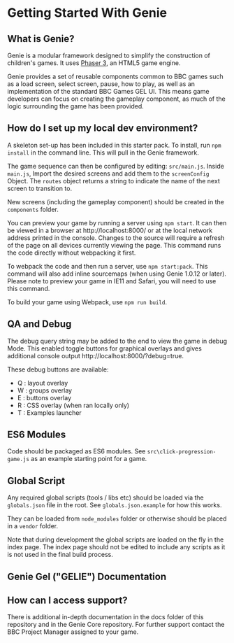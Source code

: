 # Getting Started With Genie

## What is Genie?

Genie is a modular framework designed to simplify the construction of children's games. It uses [Phaser 3](https://phaser.io/phaser3), an HTML5 game engine.

Genie provides a set of reusable components common to BBC games such as a load screen, select screen, pause, how to play, as well as an implementation of the standard BBC Games GEL UI. This means game developers can focus on creating the gameplay component, as much of the logic surrounding the game has been provided.

## How do I set up my local dev environment?

A skeleton set-up has been included in this starter pack. To install, run `npm install` in the command line. This will pull in the Genie framework.

The game sequence can then be configured by editing: `src/main.js`. Inside `main.js`, Import the desired screens and add them to the `screenConfig` Object. The `routes` object returns a string to indicate the name of the next screen to transition to.

New screens (including the gameplay component) should be created in the `components` folder.

You can preview your game by running a server using `npm start`. It can then be viewed in a browser at http://localhost:8000/ or at the local network address printed in the console. Changes to the source will require a refresh of the page on all devices currently viewing the page. This command runs the code directly without webpacking it first.

To webpack the code and then run a server, use `npm start:pack`. This command will also add inline sourcemaps (when using Genie 1.0.12 or later).  
Please note to preview your game in IE11 and Safari, you will need to use this command.

To build your game using Webpack, use `npm run build`.

## QA and Debug

The debug query string may be added to the end to view the game in debug Mode. This enabled toggle buttons for graphical overlays and gives additional console output http://localhost:8000/?debug=true.

These debug buttons are available:
- Q : layout overlay
- W : groups overlay
- E : buttons overlay
- R : CSS overlay (when ran locally only)
- T : Examples launcher

## ES6 Modules

Code should be packaged as ES6 modules.
See `src\click-progression-game.js` as an example starting point for a game.

## Global Script

Any required global scripts (tools / libs etc) should be loaded via the `globals.json` file in the root.
See `globals.json.example` for how this works.

They can be loaded from `node_modules` folder or otherwise should be placed in a `vendor` folder.

Note that during development the global scripts are loaded on the fly in the index page.
The index page should not be edited to include any scripts as it is not used in the final build process.

## Genie Gel ("GELIE") Documentation

## How can I access support?

There is additional in-depth documentation in the docs folder of this repository and in the Genie Core repository. For further support contact the BBC Project Manager assigned to your game.
